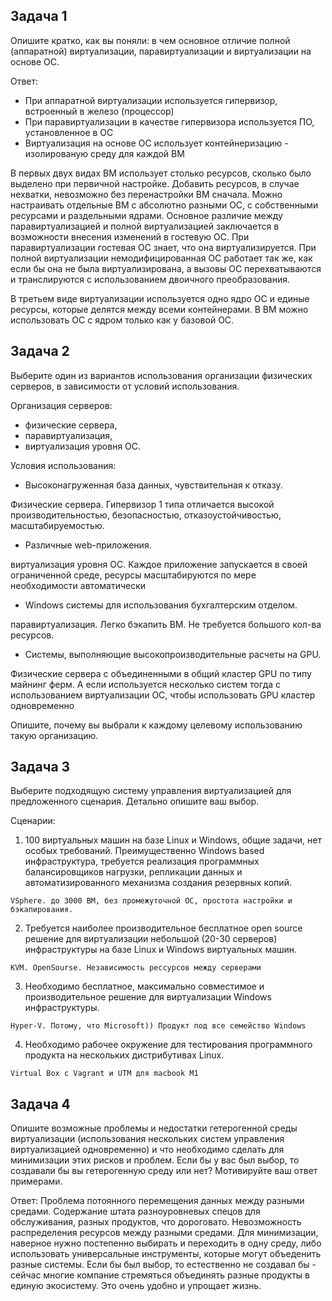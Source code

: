 
## Задача 1

Опишите кратко, как вы поняли: в чем основное отличие полной (аппаратной) виртуализации, паравиртуализации и виртуализации на основе ОС.

Ответ:
- При аппаратной виртуализации используется гипервизор, встроенный в железо (процессор)
- При паравиртуализации в качестве гипервизора используется ПО, установленное в ОС
- Виртуализация на основе ОС использует контейнеризацию - изолированую среду для каждой ВМ

В первых двух видах ВМ использует столько ресурсов, сколько было выделено при первичной настройке. Добавить ресурсов, в случае нехватки, невозможно без перенастройки ВМ сначала. Можно настраивать отдельные ВМ с абсолютно разными ОС, с собственными ресурсами и раздельными ядрами. Основное различие между паравиртуализацией и полной виртуализацией заключается в возможности внесения изменений в гостевую ОС. При паравиртуализации гостевая ОС знает, что она виртуализируется. При полной виртуализации немодифицированная ОС работает так же, как если бы она не была виртуализирована, а вызовы ОС перехватываются и транслируются с использованием двоичного преобразования.

В третьем виде виртуализации используется одно ядро ОС и единые ресурсы, которые делятся между всеми контейнерами. В ВМ можно использовать ОС с ядром только как у базовой ОС. 
## Задача 2

Выберите один из вариантов использования организации физических серверов, в зависимости от условий использования.

Организация серверов:
- физические сервера,
- паравиртуализация,
- виртуализация уровня ОС.

Условия использования:
- Высоконагруженная база данных, чувствительная к отказу.

Физические сервера. Гипервизор 1 типа отличается высокой производительностью, безопасностью, отказоустойчивостью, масштабируемостью.
- Различные web-приложения.

виртуализация уровня ОС. Каждое приложение запускается в своей ограниченной среде, ресурсы масштабируются по мере необходимости автоматически
- Windows системы для использования бухгалтерским отделом.

паравиртуализация. Легко бэкапить ВМ. Не требуется большого кол-ва ресурсов.
- Системы, выполняющие высокопроизводительные расчеты на GPU.

Физические сервера с объединенными в общий кластер GPU по типу майнинг ферм. А если используется несколько систем тогда с использованием виртуализации ОС, чтобы использовать GPU кластер одновременно

Опишите, почему вы выбрали к каждому целевому использованию такую организацию.

## Задача 3

Выберите подходящую систему управления виртуализацией для предложенного сценария. Детально опишите ваш выбор.

Сценарии:

1. 100 виртуальных машин на базе Linux и Windows, общие задачи, нет особых требований. Преимущественно Windows based инфраструктура, требуется реализация программных балансировщиков нагрузки, репликации данных и автоматизированного механизма создания резервных копий.
```
VSphere. до 3000 ВМ, без промежуточной ОС, простота настройки и бэкапирования.
```
2. Требуется наиболее производительное бесплатное open source решение для виртуализации небольшой (20-30 серверов) инфраструктуры на базе Linux и Windows виртуальных машин.
```
KVM. OpenSourse. Независимость рессурсов между серверами
```
3. Необходимо бесплатное, максимально совместимое и производительное решение для виртуализации Windows инфраструктуры.
```
Hyper-V. Потому, что Microsoft)) Продукт под все семейство Windows
```
4. Необходимо рабочее окружение для тестирования программного продукта на нескольких дистрибутивах Linux.
```
Virtual Box c Vagrant и UTM для macbook M1
```

## Задача 4

Опишите возможные проблемы и недостатки гетерогенной среды виртуализации (использования нескольких систем управления виртуализацией одновременно) и что необходимо сделать для минимизации этих рисков и проблем. Если бы у вас был выбор, то создавали бы вы гетерогенную среду или нет? Мотивируйте ваш ответ примерами.

Ответ:
Проблема потоянного перемещения данных между разными средами. Содержание штата разноуровневых спецов для обслуживания, разных продуктов, что дороговато. Невозможность распределения ресурсов между разными средами. Для минимизации, наверное нужно постепенно выбирать и переходить в одну среду, либо использовать универсальные инструменты, которые могут объеденить разные системы. Если бы был выбор, то естественно не создавал бы - сейчас многие компание стремяться объединять разные продукты в единую экосистему. Это очень удобно и упрощает жизнь.